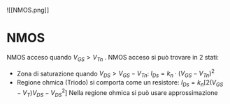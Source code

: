 ![[NMOS.png]]
# NMOS
NMOS acceso quando $V_{GS} > V_{Tn}$ .
NMOS acceso si può trovare in 2 stati:
* Zona di saturazione quando $V_{DS} > V_{GS}-V_{Tn}$: $I_{Ds}=k_n\cdot (V_{GS}-V_{Tn})^2$
* Regione ohmica (Triodo) si comporta come un resistore: $I_{Ds}=k_n\left[2(V_{GS}-V_T)V_{DS}-V_{DS}^2\right]$
Nella regione ohmica si può usare approssimazione
